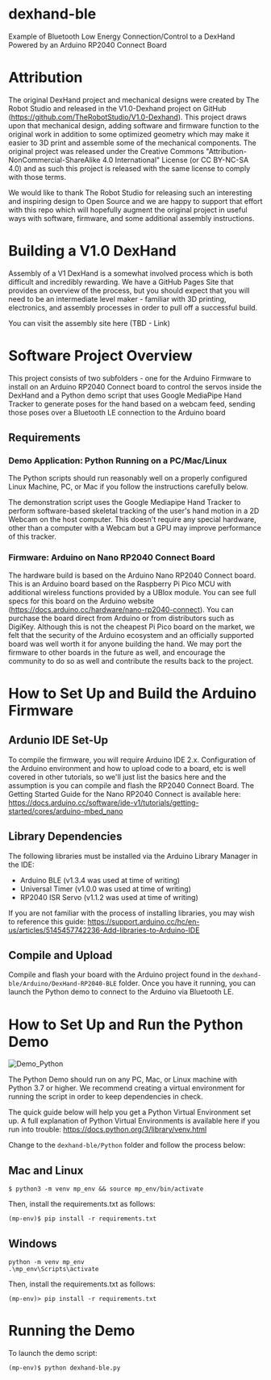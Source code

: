 # dexhand-ble
Example of Bluetooth Low Energy Connection/Control to a DexHand Powered by an Arduino RP2040 Connect Board

# Attribution
The original DexHand project and mechanical designs were created by The Robot Studio and released in the V1.0-Dexhand project on GitHub (https://github.com/TheRobotStudio/V1.0-Dexhand). This project draws upon that mechanical design, adding software and firmware function to the original work in addition to some optimized geometry which may make it easier to 3D print and assemble some of the mechanical components. The original project was released under the Creative Commons "Attribution-NonCommercial-ShareAlike 4.0 International" License (or CC BY-NC-SA 4.0) and as such this project is released with the same license to comply with those terms.

We would like to thank The Robot Studio for releasing such an interesting and inspiring design to Open Source and we are happy to support that effort with this repo which will hopefully augment the original project in useful ways with software, firmware, and some additional assembly instructions.

# Building a V1.0 DexHand 

Assembly of a V1 DexHand is a somewhat involved process which is both difficult and incredibly rewarding. We have a GitHub Pages Site that provides an overview of the process, but you should expect that you will need to be an intermediate level maker - familiar with 3D printing, electronics, and assembly processes in order to pull off a successful build. 

You can visit the assembly site here (TBD - Link)

# Software Project Overview
This project consists of two subfolders - one for the Arduino Firmware to install on an Arduino RP2040 Connect board to control the servos inside the DexHand and a Python demo script that uses Google MediaPipe Hand Tracker to generate poses for the hand based on a webcam feed, sending those poses over a Bluetooth LE connection to the Arduino board

## Requirements 

### Demo Application: Python Running on a PC/Mac/Linux
The Python scripts should run reasonably well on a properly configured Linux Machine, PC, or Mac if you follow the instructions carefully below. 

The demonstration script uses the Google Mediapipe Hand Tracker to perform software-based skeletal tracking of the user's hand motion in a 2D Webcam on the host computer. This doesn't require any special hardware, other than a computer with a Webcam but a GPU may improve performance of this tracker.

### Firmware: Arduino on Nano RP2040 Connect Board
The hardware build is based on the Arduino Nano RP2040 Connect board. This is an Arduino board based on the Raspberry Pi Pico MCU with additional wireless functions provided by a UBlox module. You can see full specs for this board on the Arduino website (https://docs.arduino.cc/hardware/nano-rp2040-connect). You can purchase the board direct from Arduino or from distributors such as DigiKey. Although this is not the cheapest Pi Pico board on the market, we felt that the security of the Arduino ecosystem and an officially supported board was well worth it for anyone building the hand. We may port the firmware to other boards in the future as well, and encourage the community to do so as well and contribute the results back to the project. 




# How to Set Up and Build the Arduino Firmware

## Ardunio IDE Set-Up
To compile the firmware, you will require Arduino IDE 2.x. Configuration of the Arduino environment and how to upload code to a board, etc is well covered in other tutorials, so we'll just list the basics here and the assumption is you can compile and flash the RP2040 Connect Board. The Getting Started Guide for the Nano RP2040 Connect is available here: https://docs.arduino.cc/software/ide-v1/tutorials/getting-started/cores/arduino-mbed_nano

## Library Dependencies
The following libraries must be installed via the Arduino Library Manager in the IDE:

* Arduino BLE (v1.3.4 was used at time of writing)
* Universal Timer (v1.0.0 was used at time of writing)
* RP2040 ISR Servo (v1.1.2 was used at time of writing)

If you are not familiar with the process of installing libraries, you may wish to reference this guide: https://support.arduino.cc/hc/en-us/articles/5145457742236-Add-libraries-to-Arduino-IDE

## Compile and Upload
Compile and flash your board with the Arduino project found in the ```dexhand-ble/Arduino/DexHand-RP2040-BLE``` folder. Once you have it running, you can launch the Python demo to connect to the Arduino via Bluetooth LE.


# How to Set Up and Run the Python Demo

![Demo_Python](https://github.com/iotdesignshop/dexhand-ble/assets/2821763/a217bcc1-1ed0-468a-91ad-5ab948d457ff)



The Python Demo should run on any PC, Mac, or Linux machine with Python 3.7 or higher. We recommend creating a virtual environment for running the script in order to keep dependencies in check.

The quick guide below will help you get a Python Virtual Environment set up. A full explanation of Python Virtual Environments is available here if you run into trouble: https://docs.python.org/3/library/venv.html

Change to the ```dexhand-ble/Python``` folder and follow the process below:

## Mac and Linux
```
$ python3 -m venv mp_env && source mp_env/bin/activate
```
Then, install the requirements.txt as follows:
```
(mp-env)$ pip install -r requirements.txt
```

## Windows
```
python -m venv mp_env
.\mp_env\Scripts\activate
```
Then, install the requirements.txt as follows:
```
(mp-env)> pip install -r requirements.txt
```



# Running the Demo

To launch the demo script:
```
(mp-env)$ python dexhand-ble.py
```



